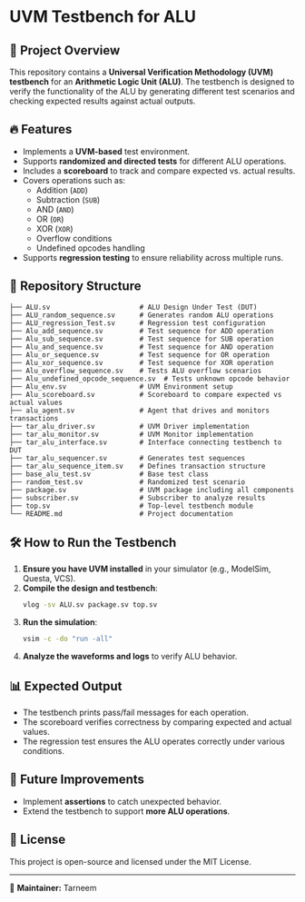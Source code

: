 # UVM Testbench for ALU

## 📌 Project Overview
This repository contains a **Universal Verification Methodology (UVM) testbench** for an **Arithmetic Logic Unit (ALU)**. The testbench is designed to verify the functionality of the ALU by generating different test scenarios and checking expected results against actual outputs.

## 🔥 Features
- Implements a **UVM-based** test environment.
- Supports **randomized and directed tests** for different ALU operations.
- Includes a **scoreboard** to track and compare expected vs. actual results.
- Covers operations such as:
  - Addition (`ADD`)
  - Subtraction (`SUB`)
  - AND (`AND`)
  - OR (`OR`)
  - XOR (`XOR`)
  - Overflow conditions
  - Undefined opcodes handling
- Supports **regression testing** to ensure reliability across multiple runs.

## 📂 Repository Structure

```
├── ALU.sv                      # ALU Design Under Test (DUT)
├── ALU_random_sequence.sv      # Generates random ALU operations
├── ALU_regression_Test.sv      # Regression test configuration
├── Alu_add_sequence.sv         # Test sequence for ADD operation
├── Alu_sub_sequence.sv         # Test sequence for SUB operation
├── Alu_and_sequence.sv         # Test sequence for AND operation
├── Alu_or_sequence.sv          # Test sequence for OR operation
├── Alu_xor_sequence.sv         # Test sequence for XOR operation
├── Alu_overflow_sequence.sv    # Tests ALU overflow scenarios
├── Alu_undefined_opcode_sequence.sv  # Tests unknown opcode behavior
├── Alu_env.sv                  # UVM Environment setup
├── Alu_scoreboard.sv           # Scoreboard to compare expected vs actual values
├── alu_agent.sv                # Agent that drives and monitors transactions
├── tar_alu_driver.sv           # UVM Driver implementation
├── tar_alu_monitor.sv          # UVM Monitor implementation
├── tar_alu_interface.sv        # Interface connecting testbench to DUT
├── tar_alu_sequencer.sv        # Generates test sequences
├── tar_alu_sequence_item.sv    # Defines transaction structure
├── base_alu_test.sv            # Base test class
├── random_test.sv              # Randomized test scenario
├── package.sv                  # UVM package including all components
├── subscriber.sv               # Subscriber to analyze results
├── top.sv                      # Top-level testbench module
└── README.md                   # Project documentation
```

## 🛠 How to Run the Testbench
1. **Ensure you have UVM installed** in your simulator (e.g., ModelSim, Questa, VCS).
2. **Compile the design and testbench**:
   ```sh
   vlog -sv ALU.sv package.sv top.sv
   ```
3. **Run the simulation**:
   ```sh
   vsim -c -do "run -all"
   ```
4. **Analyze the waveforms and logs** to verify ALU behavior.

## 📊 Expected Output
- The testbench prints pass/fail messages for each operation.
- The scoreboard verifies correctness by comparing expected and actual values.
- The regression test ensures the ALU operates correctly under various conditions.

## 🚀 Future Improvements
- Implement **assertions** to catch unexpected behavior.
- Extend the testbench to support **more ALU operations**.

## 📜 License
This project is open-source and licensed under the MIT License.

---
🎯 **Maintainer:** Tarneem

